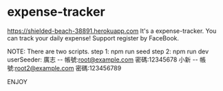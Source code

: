 # expense-tracker
https://shielded-beach-38891.herokuapp.com
It's a expense-tracker. You can track your daily expense!
Support register by FaceBook.

NOTE: There are two scripts.
step 1: npm run seed 
step 2: npm run dev
userSeeder:
廣志 -- 帳號:root@example.com 密碼:12345678
小新 -- 帳號:root2@example.com 密碼:123456789

ENJOY
